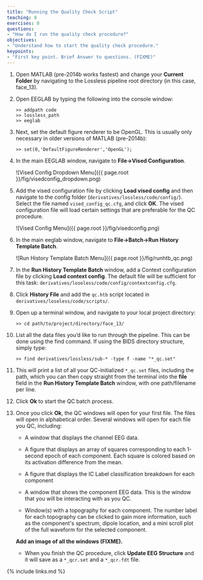 ```yaml
---
title: "Running the Quality Check Script"
teaching: 0
exercises: 0
questions:
- "How do I run the quality check procedure?"
objectives:
- "Understand how to start the quality check procedure."
keypoints:
- "First key point. Brief Answer to questions. (FIXME)"
---
```


1. Open MATLAB (pre-2014b works fastest) and change your **Current Folder** by navigating to the Lossless pipeline root directory (in this case, face_13).

2. Open EEGLAB by typing the following into the console window:

    `>> addpath code`  
    `>> lossless_path`  
    `>> eeglab`  

3. Next, set the default figure renderer to be OpenGL. This is usually only necessary in older versions of MATLAB (pre-2014b):

    `>> set(0,'DefaultFigureRenderer','OpenGL');`

4. In the main EEGLAB window, navigate to **File->Vised Configuration**. 

    ![Vised Config Dropdown Menu]({{ page.root }}/fig/visedconfig_dropdown.png)

5. Add the vised configuration file by clicking **Load vised config** and then navigate to the config folder (`derivatives/lossless/code/config/`). Select the file named `vised_config_qc.cfg`, and click **OK**. The vised configuration file will load certain settings that are preferable for the QC procedure.

    ![Vised Config Menu]({{ page.root }}/fig/visedconfig.png)

6. In the main eeglab window, navigate to **File->Batch->Run History Template Batch**.

    ![Run History Template Batch Menu]({{ page.root }}/fig/runhtb_qc.png)

7. In the **Run History Template Batch** window, add a Context configuration file by clicking **Load context config**. The default file will be sufficient for this task: `derivatives/loseless/code/config/contextconfig.cfg`. 

8. Click **History File** and add the `qc.htb` script located in `derivatives/loseless/code/scripts/`.

9. Open up a terminal window, and navigate to your local project directory:

    `>> cd path/to/project/directory/face_13/`

10. List all the data files you’d like to run through the pipeline. This can be done using the find command. If using the BIDS directory structure, simply type:

    `>> find derivatives/lossless/sub-* -type f -name "*_qc.set"`

11. This will print a list of all your QC-initialized `*_qc.set` files, including the path, which you can then copy straight from the terminal into the **file** field in the **Run History Template Batch** window, with one path/filename per line.

12. Click **Ok** to start the QC batch process.

13. Once you click **Ok**, the QC windows will open for your first file. The files will open in alphabetical order. Several windows will open for each file you QC, including: 

    - A window that displays the channel EEG data.

    - A figure that displays an array of squares corresponding to each 1-second epoch of each component. Each square is colored based on its activation difference from the mean.

    - A figure that displays the IC Label classification breakdown for each component

    - A window that shows the component EEG data. This is the window that you will be interacting with as you QC.

    - Window(s) with a topography for each component. The number label for each topography can be clicked to gain more information, such as the component's spectrum, dipole location, and a mini scroll plot of the full waveform for the selected component.

    **Add an image of all the windows (FIXME).** 

    - When you finish the QC procedure, click **Update EEG Structure** and it will save as a `*_qcr.set` and a `*_qcr.fdt` file.

{% include links.md %}

